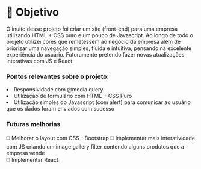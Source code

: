 #  🎯 Objetivo
<p>O inuito desse projeto foi criar um site (front-end) para uma empresa utilizando HTML + CSS puro e um pouco de Javascript. Ao longo de todo o projeto utilizei cores que remetessem ao negócio da empresa além de priorizar uma navegação simples, fluída e intuitiva, pensando na excelente experiência do usuário. Futuramente pretendo fazer novas atualizações interativas com JS e React.</p>
<h3><b>Pontos relevantes sobre o projeto:</b></h3>
<li>Responsividade com @media query</li>
<li>Utilização de formulário com HTML + CSS Puro</li>
<li>Utilização simples do Javascript (com alert) para comunicar ao usuário que os dados foram enviados com sucesso</li>

<h3>Futuras melhorias</h3>
◻️ Melhorar o layout com CSS - Bootstrap
◻️ Implementar mais interatividade com JS criando um image gallery filter contendo alguns produtos que a empresa vende <br>
◻️ Implementar React

